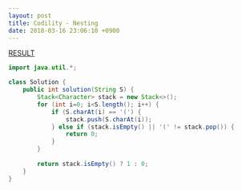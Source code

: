 ```yaml
---
layout: post
title: Codility - Nesting
date: 2018-03-16 23:06:10 +0900
---
```


[RESULT](https://app.codility.com/demo/results/trainingMQQCGV-Y5A)

```java
import java.util.*;

class Solution {
    public int solution(String S) {
        Stack<Character> stack = new Stack<>();
        for (int i=0; i<S.length(); i++) {
            if (S.charAt(i) == '(') {
                stack.push(S.charAt(i));
            } else if (stack.isEmpty() || '(' != stack.pop()) {
                return 0;
            }
        }
        
        return stack.isEmpty() ? 1 : 0;
    }
}
```
